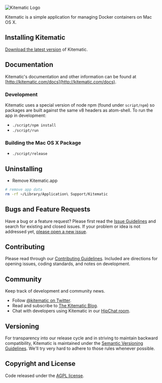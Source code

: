 ![Kitematic Logo](https://cloud.githubusercontent.com/assets/251292/5269258/1b229c3c-7a2f-11e4-96f1-e7baf3c86d73.png)

Kitematic is a simple application for managing Docker containers on Mac OS X.

## Installing Kitematic

[Download the latest version](https://kitematic.com/download) of Kitematic.

## Documentation

Kitematic's documentation and other information can be found at [http://kitematic.com/docs](http://kitematic.com/docs).

### Development

Kitematic uses a special version of node npm (found under `script/npm`) so packages are built against the same v8 headers as atom-shell. To run the app in development:

- `./script/npm install`
- `./script/run`

### Building the Mac OS X Package

- `./script/release`

## Uninstalling

- Remove Kitematic.app
```bash
# remove app data
rm -rf ~/Library/Application\ Support/Kitematic
```

## Bugs and Feature Requests

Have a bug or a feature request? Please first read the [Issue Guidelines](https://github.com/kitematic/kitematic/blob/master/CONTRIBUTING.md#using-the-issue-tracker) and search for existing and closed issues. If your problem or idea is not addressed yet, [please open a new issue](https://github.com/kitematic/kitematic/issues/new).

## Contributing

Please read through our [Contributing Guidelines](https://github.com/kitematic/kitematic/blob/master/CONTRIBUTING.md). Included are directions for opening issues, coding standards, and notes on development.

## Community

Keep track of development and community news.

- Follow [@kitematic on Twitter](https://twitter.com/kitematic).
- Read and subscribe to [The Kitematic Blog](http://blog.kitematic.com).
- Chat with developers using Kitematic in our [HipChat room](http://www.hipchat.com/giAT9Fqb5).

## Versioning

For transparency into our release cycle and in striving to maintain backward compatibility, Kitematic is maintained under the [Semantic Versioning Guidelines](http://semver.org/). We'll try very hard to adhere to those rules whenever possible.

## Copyright and License

Code released under the [AGPL license](LICENSE).
